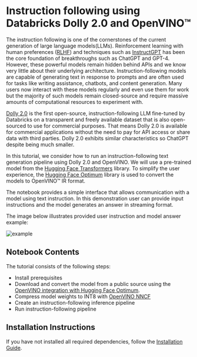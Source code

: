 # Instruction following using Databricks Dolly 2.0 and OpenVINO™

The instruction following is one of the cornerstones of the current generation of large language models(LLMs). Reinforcement learning with human preferences ([RLHF](https://arxiv.org/abs/1909.08593)) and techniques such as [InstructGPT](https://arxiv.org/abs/2203.02155) has been the core foundation of breakthroughs such as ChatGPT and GPT-4. However, these powerful models remain hidden behind APIs and we know very little about their underlying architecture. Instruction-following models are capable of generating text in response to prompts and are often used for tasks like writing assistance, chatbots, and content generation. Many users now interact with these models regularly and even use them for work but the majority of such models remain closed-source and require massive amounts of computational resources to experiment with.

[Dolly 2.0](https://www.databricks.com/blog/2023/04/12/dolly-first-open-commercially-viable-instruction-tuned-llm) is the first open-source, instruction-following LLM fine-tuned by Databricks on a transparent and freely available dataset that is also open-sourced to use for commercial purposes. That means Dolly 2.0 is available for commercial applications without the need to pay for API access or share data with third parties. Dolly 2.0 exhibits similar characteristics so ChatGPT despite being much smaller.

In this tutorial, we consider how to run an instruction-following text generation pipeline using Dolly 2.0 and OpenVINO. We will use a pre-trained model from the [Hugging Face Transformers](https://huggingface.co/docs/transformers/index) library. To simplify the user experience, the [Hugging Face Optimum](https://huggingface.co/docs/optimum) library is used to convert the models to OpenVINO™ IR format.

The notebook provides a simple interface that allows communication with a model using text instruction. In this demonstration user can provide input instructions and the model generates an answer in streaming format.

The image below illustrates provided user instruction and model answer example:

![example](https://user-images.githubusercontent.com/29454499/237291423-022f07d2-966b-4be2-9a1c-98f1cf0691c2.png)


## Notebook Contents

The tutorial consists of the following steps:

- Install prerequisites
- Download and convert the model from a public source using the [OpenVINO integration with Hugging Face Optimum](https://huggingface.co/blog/openvino).
- Compress model weights to INT8 with [OpenVINO NNCF](https://github.com/openvinotoolkit/nncf)
- Create an instruction-following inference pipeline
- Run instruction-following pipeline

## Installation Instructions

If you have not installed all required dependencies, follow the [Installation Guide](../../README.md).